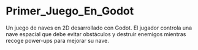 # Primer_Juego_En_Godot
 Un juego de naves en 2D desarrollado con Godot. El jugador controla una nave espacial que debe evitar obstáculos y destruir enemigos mientras recoge power-ups para mejorar su nave.
